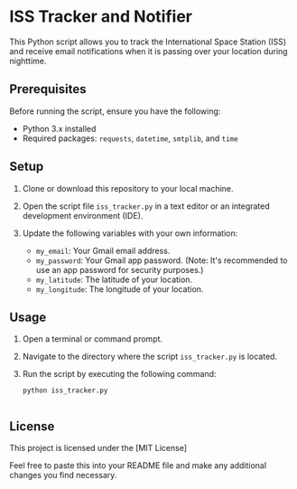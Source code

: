 # ISS Tracker and Notifier

This Python script allows you to track the International Space Station (ISS) and receive email notifications when it is passing over your location during nighttime.

## Prerequisites

Before running the script, ensure you have the following:

- Python 3.x installed
- Required packages: `requests`, `datetime`, `smtplib`, and `time`

## Setup

1. Clone or download this repository to your local machine.
2. Open the script file `iss_tracker.py` in a text editor or an integrated development environment (IDE).
3. Update the following variables with your own information:

   - `my_email`: Your Gmail email address.
   - `my_password`: Your Gmail app password. (Note: It's recommended to use an app password for security purposes.)
   - `my_latitude`: The latitude of your location.
   - `my_longitude`: The longitude of your location.


## Usage

1. Open a terminal or command prompt.
2. Navigate to the directory where the script `iss_tracker.py` is located.
3. Run the script by executing the following command:

   ```shell
   python iss_tracker.py
   

## License

This project is licensed under the [MIT License] 

Feel free to paste this into your README file and make any additional changes you find necessary.

